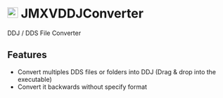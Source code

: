 # [<img src="https://i.imgur.com/GNAKpjI.png" width="24" height="24">](#) JMXVDDJConverter

DDJ / DDS File Converter

## Features

- Convert multiples DDS files or folders into DDJ (Drag & drop into the executable)
- Convert it backwards without specify format
